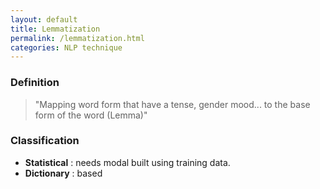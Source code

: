 ```yaml
---
layout: default
title: Lemmatization
permalink: /lemmatization.html
categories: NLP technique
---
```


### Definition

> "Mapping word form that have a tense, gender mood... to the base form of the word (Lemma)"

### Classification

- **Statistical** : needs modal built using training data.
- **Dictionary** : based
